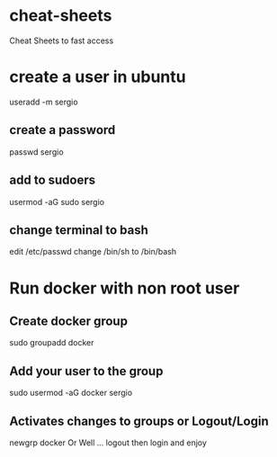 # cheat-sheets
Cheat Sheets to fast  access

# create a user in ubuntu
useradd -m sergio
## create a password
passwd sergio
## add to sudoers
usermod -aG sudo sergio
## change terminal to bash
edit /etc/passwd
change /bin/sh to /bin/bash

# Run docker with non root user
## Create docker group
sudo groupadd docker
## Add your user to the group
sudo usermod -aG docker sergio
## Activates changes to groups or Logout/Login
newgrp docker
Or Well ... logout then login and enjoy
